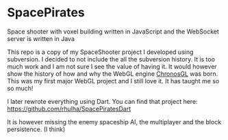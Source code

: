 # SpacePirates
Space shooter with voxel building written in JavaScript and the WebSocket server is written in Java

This repo is a copy of my SpaceShooter project I developed using subversion.
I decided to not include the all the subversion history.
It is too much work and I am not sure I see the value of having it.
It would however show the history of how and why the WebGL engine [ChronosGL](https://github.com/rhulha/ChronosGL) was born.
This was my first major WebGL project and I still love it.
It has taught me so so much!

I later rewrote everything using Dart. You can find that project here:
https://github.com/rhulha/SpacePiratesDart

It is however missing the enemy spaceship AI, the multiplayer and the block persistence. (I think)

